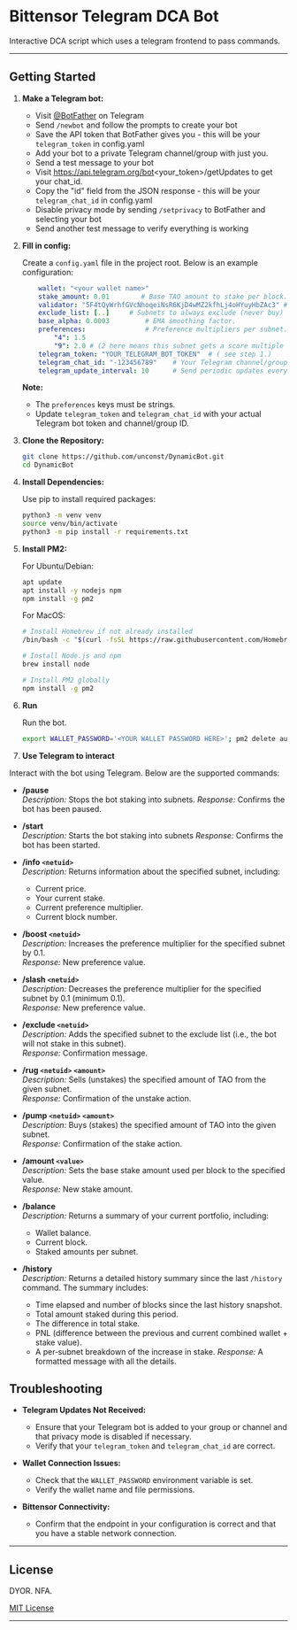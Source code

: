 # Bittensor Telegram DCA Bot

Interactive DCA script which uses a telegram frontend to pass commands.

---

## Getting Started

1. **Make a Telegram bot:**
   - Visit [@BotFather](https://t.me/BotFather) on Telegram
   - Send `/newbot` and follow the prompts to create your bot
   - Save the API token that BotFather gives you - this will be your `telegram_token` in config.yaml
   - Add your bot to a private Telegram channel/group with just you.
   - Send a test message to your bot
   - Visit https://api.telegram.org/bot<your_token>/getUpdates to get your chat_id.
   - Copy the "id" field from the JSON response - this will be your `telegram_chat_id` in config.yaml
   - Disable privacy mode by sending `/setprivacy` to BotFather and selecting your bot
   - Send another test message to verify everything is working

2. **Fill in config:**

    Create a `config.yaml` file in the project root. Below is an example configuration:

    ```yaml
        wallet: "<your wallet name>"
        stake_amount: 0.01        # Base TAO amount to stake per block.
        validator: "5F4tQyWrhfGVcNhoqeiNsR6KjD4wMZ2kfhLj4oHYuyHbZAc3" # OTF
        exclude_list: [..]     # Subnets to always exclude (never buy)
        base_alpha: 0.0003         # EMA smoothing factor.
        preferences:               # Preference multipliers per subnet.
            "4": 1.5
            "9": 2.0 # (2 here means this subnet gets a score multiple of 2x when choosing the best subnet to DCA into.
        telegram_token: "YOUR_TELEGRAM_BOT_TOKEN"  # ( see step 1.)
        telegram_chat_id: "-123456789"    # Your Telegram channel/group chat ID ( see step 1.)
        telegram_update_interval: 10      # Send periodic updates every 10 blocks.
    ```

    **Note:**  
    - The `preferences` keys must be strings.  
    - Update `telegram_token` and `telegram_chat_id` with your actual Telegram bot token and channel/group ID.


3. **Clone the Repository:**

   ```bash
   git clone https://github.com/unconst/DynamicBot.git
   cd DynamicBot
   ```

4. **Install Dependencies:**

    Use pip to install required packages:

    ```bash
    python3 -m venv venv
    source venv/bin/activate
    python3 -m pip install -r requirements.txt
    ```

5. **Install PM2:**

    For Ubuntu/Debian:
    ```bash
    apt update
    apt install -y nodejs npm
    npm install -g pm2
    ```

    For MacOS:
    ```bash
    # Install Homebrew if not already installed
    /bin/bash -c "$(curl -fsSL https://raw.githubusercontent.com/Homebrew/install/HEAD/install.sh)"
    
    # Install Node.js and npm
    brew install node
    
    # Install PM2 globally
    npm install -g pm2
    ```

6. **Run**

    Run the bot.
   
    ```bash
    export WALLET_PASSWORD='<YOUR WALLET PASSWORD HERE>'; pm2 delete autobot; pm2 start autobot.py --interpreter python3 --name autobot --cron-restart="0 * * * *"; pm2 logs autobot
    ```

7. **Use Telegram to interact**

Interact with the bot using Telegram. Below are the supported commands:

- **/pause**  
  _Description:_ Stops the bot staking into subnets.
  _Response:_ Confirms the bot has been paused.

- **/start**  
  _Description:_ Starts the bot staking into subnets
  _Response:_ Confirms the bot has been started.

- **/info `<netuid>`**  
  _Description:_ Returns information about the specified subnet, including:
  - Current price.
  - Your current stake.
  - Current preference multiplier.
  - Current block number.

- **/boost `<netuid>`**  
  _Description:_ Increases the preference multiplier for the specified subnet by 0.1.  
  _Response:_ New preference value.

- **/slash `<netuid>`**  
  _Description:_ Decreases the preference multiplier for the specified subnet by 0.1 (minimum 0.1).  
  _Response:_ New preference value.

- **/exclude `<netuid>`**  
  _Description:_ Adds the specified subnet to the exclude list (i.e., the bot will not stake in this subnet).  
  _Response:_ Confirmation message.

- **/rug `<netuid>` `<amount>`**  
  _Description:_ Sells (unstakes) the specified amount of TAO from the given subnet.  
  _Response:_ Confirmation of the unstake action.

- **/pump `<netuid>` `<amount>`**  
  _Description:_ Buys (stakes) the specified amount of TAO into the given subnet.  
  _Response:_ Confirmation of the stake action.

- **/amount `<value>`**  
  _Description:_ Sets the base stake amount used per block to the specified value.  
  _Response:_ New stake amount.

- **/balance**  
  _Description:_ Returns a summary of your current portfolio, including:
  - Wallet balance.
  - Current block.
  - Staked amounts per subnet.

- **/history**  
  _Description:_ Returns a detailed history summary since the last `/history` command. The summary includes:
  - Time elapsed and number of blocks since the last history snapshot.
  - Total amount staked during this period.
  - The difference in total stake.
  - PNL (difference between the previous and current combined wallet + stake value).
  - A per‑subnet breakdown of the increase in stake.
  _Response:_ A formatted message with all the details.


## Troubleshooting

- **Telegram Updates Not Received:**  
  - Ensure that your Telegram bot is added to your group or channel and that privacy mode is disabled if necessary.
  - Verify that your `telegram_token` and `telegram_chat_id` are correct.
  
- **Wallet Connection Issues:**  
  - Check that the `WALLET_PASSWORD` environment variable is set.
  - Verify the wallet name and file permissions.

- **Bittensor Connectivity:**  
  - Confirm that the endpoint in your configuration is correct and that you have a stable network connection.

---

## License

DYOR. NFA.

[MIT License](LICENSE)

---
